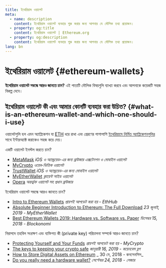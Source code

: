 ```yaml
---
title: ইথেরিয়াম ওয়ালেট
meta:
  - name: description
    content: ইথেরিয়াম ওয়ালেট ব্যবহার শুরু করার জন্য আপনার যে মৌলিক তথ্য প্রয়োজন।
  - property: og:title
    content: ইথেরিয়াম ওয়ালেট | Ethereum.org
  - property: og:description
    content: ইথেরিয়াম ওয়ালেট ব্যবহার শুরু করার জন্য আপনার যে মৌলিক তথ্য প্রয়োজন।
lang: bn
---
```


# ইথেরিয়াম ওয়ালেট {#ethereum-wallets}

<div class="featured">

**ইথেরিয়াম ওয়ালেট সম্বন্ধে আরও জানতে চান?** এই পাতাটি মৌলিক বিষয়গুলি ব্যাখ্যা করবে এবং আপনাকে কয়েকটি সহজ বিকল্প দেবে।

</div>

## ইথেরিয়াম ওয়ালেট কী এবং আমার কোনটি ব্যবহার করা উচিত? {#what-is-an-ethereum-wallet-and-which-one-should-i-use}

ওয়ালেটগুলি হল এমন অ্যাপ্লিকেশন যা [ETH](/bn/eth/) ধরে রাখা এবং প্রেরণের পাশাপাশি [ইথেরিয়ামে নির্মিত অ্যাপ্লিকেশনগুলির](/bn/dapps/) সাথে ইন্টারঅ্যাক্ট করাকেও সহজ করে দেয়।

একটি ওয়ালেট ইনস্টল করতে চান?

- [MetaMask](https://metamask.io) _iOS ও অ্যান্ড্রয়েড-এর জন্য ব্রাউজার এক্সটেনশন ও মোবাইল ওয়ালেট_
- [MyCrypto](https://mycrypto.com) _ওয়েব-ভিত্তিক ওয়ালেট_
- [TrustWallet](https://trustwallet.com/) _iOS ও অ্যান্ড্রয়েড-এর জন্য মোবাইল ওয়ালেট_
- [MyEtherWallet](https://www.myetherwallet.com/) _ক্লায়েন্ট সাইড ওয়ালেট_
- [Opera](https://www.opera.com/crypto) _অন্তর্ভুক্ত ওয়ালেট সহ প্রধান ব্রাউজার_

ইথেরিয়াম ওয়ালেট সম্বন্ধে আরও জানতে চান?

- [Intro to Ethereum Wallets](https://docs.ethhub.io/using-ethereum/wallets/intro-to-ethereum-wallets/) _প্রায়শই আপডেট করা হয় - EthHub_
- [Absolute Beginner Introduction to Ethereum: The Full Download](https://www.mewtopia.com/absolute-beginners-guide/) _23 জুলাই, 2019 - MyEtherWallet_
- [Best Ethereum Wallets 2019: Hardware vs. Software vs. Paper](https://blockonomi.com/best-ethereum-wallets/) _ডিসেম্বর 15, 2018 - Blockonomi_

নিরাপদে তহবিল সংরক্ষণ এবং ব্যক্তিগত কী (private key) পরিচালনা সম্পর্কে আরও জানতে চান?

- [Protecting Yourself and Your Funds](https://support.mycrypto.com/staying-safe/protecting-yourself-and-your-funds) _প্রায়শই আপডেট করা হয় - MyCrypto_
- [The keys to keeping your crypto safe](https://blog.coinbase.com/the-keys-to-keeping-your-crypto-safe-96d497cce6cf) _জানুয়ারী 16, 2019 - কয়েনবেস ব্লগ_
- [How to Store Digital Assets on Ethereum](https://media.consensys.net/how-to-store-digital-assets-on-ethereum-a2bfdcf66bd0) _ 30 মে, 2018 - কনসেনসিস_
- [Do you really need a hardware wallet?](https://medium.com/ledger-on-security-and-blockchain/ledger-101-part-1-do-you-really-need-a-hardware-wallet-7f5abbadd945) _সেপ্টেম্বর 24, 2018 - লেজার_
